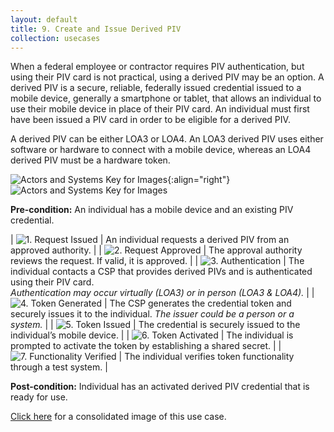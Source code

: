 ```yaml
---
layout: default
title: 9. Create and Issue Derived PIV
collection: usecases
---
```

When a federal employee or contractor requires PIV authentication, but using their PIV card is not practical, using a derived PIV may be an option. A derived PIV is a secure, reliable, federally issued credential issued to a mobile device, generally a smartphone or tablet, that allows an individual to use their mobile device in place of their PIV card. An individual must first have been issued a PIV card in order to be eligible for a derived PIV.

A derived PIV can be either LOA3 or LOA4. An LOA3 derived PIV uses either software or hardware to connect with a mobile device, whereas an LOA4 derived PIV must be a hardware token.

![Actors and Systems Key for Images]({{site.baseurl}}/img/usecases/clabelissuance.png){:align="right"}
![Actors and Systems Key for Images]({{site.baseurl}}/img/usecases/derivedkey.png)

**Pre-condition:** An individual has a mobile device and an existing PIV credential.

| ![1. Request Issued]({{site.baseurl}}/img/usecases/derived1.png)  | An individual requests a derived PIV from an approved authority. |
| ![2. Request Approved]({{site.baseurl}}/img/usecases/derived2.png)  | The approval authority reviews the request. If valid, it is approved. |
| ![3. Authentication]({{site.baseurl}}/img/usecases/derived3.png)  | The individual contacts a CSP that provides derived PIVs and is authenticated using their PIV card. <br/><em> Authentication may occur virtually (LOA3) or in person (LOA3 & LOA4).</em>  |
| ![4. Token Generated]({{site.baseurl}}/img/usecases/derived4.png)  | The CSP generates the credential token and securely issues it to the individual. <em>The issuer could be a person or a system.</em> |
| ![5. Token Issued]({{site.baseurl}}/img/usecases/derived5.png)  | The credential is securely issued to the individual’s mobile device.  |
| ![6. Token Activated]({{site.baseurl}}/img/usecases/derived6.png)  | The individual is prompted to activate the token by establishing a shared secret.  |
| ![7. Functionality Verified]({{site.baseurl}}/img/usecases/derived7.png)  | The individual verifies token functionality through a test system.  |

**Post-condition:** Individual has an activated derived PIV credential that is ready for use.

[Click here]({{site.baseurl}}/img/Derived.png) for a consolidated image of this use case.

